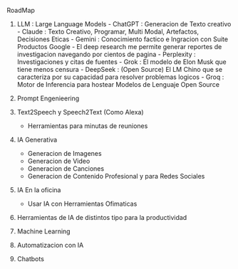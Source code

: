 RoadMap
         
1) LLM : Large Language Models
         - ChatGPT : Generacion de Texto creativo
         - Claude : Texto Creativo, Programar, Multi Modal, Artefactos, Decisiones Eticas
         - Gemini : Conocimiento factico e Ingracion con Suite Productos Google
                - El deep research me permite generar reportes de investigacion navegando por cientos de pagina
         - Perplexity : Investigaciones y citas de fuentes
         - Grok : El modelo de Elon Musk que tiene menos censura
         - DeepSeek : (Open Source) El LM Chino que se caracteriza por su capacidad para resolver problemas logicos
         - Groq : Motor de Inferencia para hostear Modelos de Lenguaje Open Source

2) Prompt Engenieering

3) Text2Speech y Speech2Text   (Como Alexa)
    - Herramientas para minutas de reuniones


4) IA Generativa
    - Generacion de Imagenes
    - Generacion de Video
    - Generacion de Canciones
    - Generacion de Contenido Profesional y para Redes Sociales

5) IA En la oficina
    - Usar IA con Herramientas Ofimaticas

6) Herramientas de IA de distintos tipo para la productividad

7) Machine Learning

8) Automatizacion con IA

9) Chatbots
